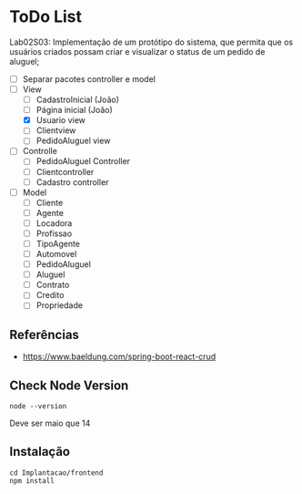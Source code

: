 # ToDo List
Lab02S03: Implementação de um protótipo do sistema, que permita que os usuários criados possam criar e visualizar o status de um pedido de aluguel;

- [ ] Separar pacotes controller e model
- [ ] View
  - [ ] CadastroInicial (João)
  - [ ] Página inicial (João)
  - [x] Usuario view
  - [ ] Clientview
  - [ ] PedidoAluguel view
- [ ] Controlle
  - [ ] PedidoAluguel Controller
  - [ ] Clientcontroller
  - [ ] Cadastro controller
- [ ] Model
  - [ ] Cliente
  - [ ] Agente
  - [ ] Locadora
  - [ ] Profissao
  - [ ] TipoAgente
  - [ ] Automovel
  - [ ] PedidoAluguel
  - [ ] Aluguel
  - [ ] Contrato
  - [ ] Credito
  - [ ] Propriedade 
  
## Referências
  * https://www.baeldung.com/spring-boot-react-crud

## Check Node Version

```
node --version
```
Deve ser maio que 14

## Instalação

```
cd Implantacao/frontend
npm install
```

